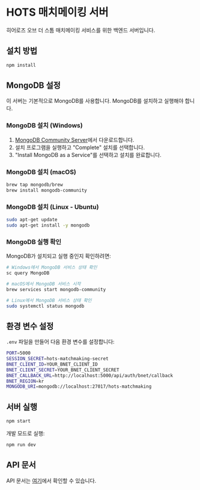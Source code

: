 # HOTS 매치메이킹 서버

히어로즈 오브 더 스톰 매치메이킹 서비스를 위한 백엔드 서버입니다.

## 설치 방법

```bash
npm install
```

## MongoDB 설정

이 서버는 기본적으로 MongoDB를 사용합니다. MongoDB를 설치하고 실행해야 합니다.

### MongoDB 설치 (Windows)

1. [MongoDB Community Server](https://www.mongodb.com/try/download/community)에서 다운로드합니다.
2. 설치 프로그램을 실행하고 "Complete" 설치를 선택합니다.
3. "Install MongoDB as a Service"를 선택하고 설치를 완료합니다.

### MongoDB 설치 (macOS)

```bash
brew tap mongodb/brew
brew install mongodb-community
```

### MongoDB 설치 (Linux - Ubuntu)

```bash
sudo apt-get update
sudo apt-get install -y mongodb
```

### MongoDB 실행 확인

MongoDB가 설치되고 실행 중인지 확인하려면:

```bash
# Windows에서 MongoDB 서비스 상태 확인
sc query MongoDB

# macOS에서 MongoDB 서비스 시작
brew services start mongodb-community

# Linux에서 MongoDB 서비스 상태 확인
sudo systemctl status mongodb
```

## 환경 변수 설정

`.env` 파일을 만들어 다음 환경 변수를 설정합니다:

```bash
PORT=5000
SESSION_SECRET=hots-matchmaking-secret
BNET_CLIENT_ID=YOUR_BNET_CLIENT_ID
BNET_CLIENT_SECRET=YOUR_BNET_CLIENT_SECRET
BNET_CALLBACK_URL=http://localhost:5000/api/auth/bnet/callback
BNET_REGION=kr
MONGODB_URI=mongodb://localhost:27017/hots-matchmaking
```

## 서버 실행

```bash
npm start
```

개발 모드로 실행:

```bash
npm run dev
```

## API 문서

API 문서는 [여기](https://github.com/example/hots-matchmaking/wiki/API-Documentation)에서 확인할 수 있습니다. 